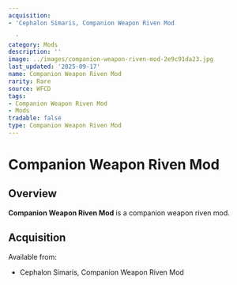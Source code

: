 ```yaml
---
acquisition:
- 'Cephalon Simaris, Companion Weapon Riven Mod

  '
category: Mods
description: ''
image: ../images/companion-weapon-riven-mod-2e9c91da23.jpg
last_updated: '2025-09-17'
name: Companion Weapon Riven Mod
rarity: Rare
source: WFCD
tags:
- Companion Weapon Riven Mod
- Mods
tradable: false
type: Companion Weapon Riven Mod
---
```


# Companion Weapon Riven Mod

## Overview

**Companion Weapon Riven Mod** is a companion weapon riven mod.

## Acquisition

Available from:
- Cephalon Simaris, Companion Weapon Riven Mod


